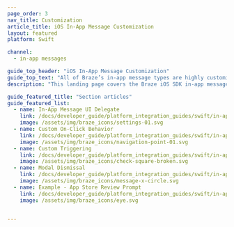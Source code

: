```yaml
---
page_order: 3
nav_title: Customization
article_title: iOS In-App Message Customization
layout: featured
platform: Swift

channel:
  - in-app messages

guide_top_header: "iOS In-App Message Customization"
guide_top_text: "All of Braze’s in-app message types are highly customizable across messages, images, click-actions, analytics, editable styling, custom display options, and custom delivery options. Multiple options can be configured on a per message basis from <a href='/docs/user_guide/message_building_by_channel/in-app_messages/create/'>within the dashboard</a>. Braze additionally provides multiple levels of advanced customization to satisfy a variety of use cases and needs."
description: "This landing page covers the Braze iOS SDK in-app message customization options."

guide_featured_title: "Section articles"
guide_featured_list:
  - name: In-App Message UI Delegate
    link: /docs/developer_guide/platform_integration_guides/swift/in-app_messaging/customization/setting_delegates/
    image: /assets/img/braze_icons/settings-01.svg
  - name: Custom On-Click Behavior
    link: /docs/developer_guide/platform_integration_guides/swift/in-app_messaging/customization/behavior_on_click/
    image: /assets/img/braze_icons/navigation-point-01.svg
  - name: Custom Triggering
    link: /docs/developer_guide/platform_integration_guides/swift/in-app_messaging/customization/custom_triggering/
    image: /assets/img/braze_icons/check-square-broken.svg
  - name: Modal Dismissal
    link: /docs/developer_guide/platform_integration_guides/swift/in-app_messaging/customization/modal_dismissal/
    image: /assets/img/braze_icons/message-x-circle.svg
  - name: Example - App Store Review Prompt
    link: /docs/developer_guide/platform_integration_guides/swift/in-app_messaging/customization/custom_app_store_review_prompt/
    image: /assets/img/braze_icons/eye.svg


---
```

<br><br>